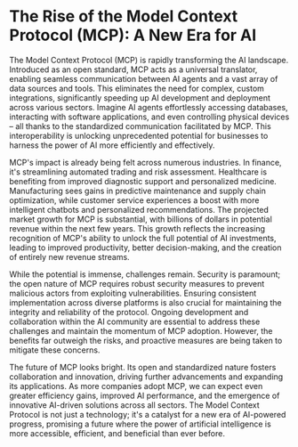 # The Rise of the Model Context Protocol (MCP): A New Era for AI

The Model Context Protocol (MCP) is rapidly transforming the AI landscape.  Introduced as an open standard, MCP acts as a universal translator, enabling seamless communication between AI agents and a vast array of data sources and tools. This eliminates the need for complex, custom integrations, significantly speeding up AI development and deployment across various sectors.  Imagine AI agents effortlessly accessing databases, interacting with software applications, and even controlling physical devices – all thanks to the standardized communication facilitated by MCP. This interoperability is unlocking unprecedented potential for businesses to harness the power of AI more efficiently and effectively.


MCP's impact is already being felt across numerous industries.  In finance, it's streamlining automated trading and risk assessment. Healthcare is benefiting from improved diagnostic support and personalized medicine.  Manufacturing sees gains in predictive maintenance and supply chain optimization, while customer service experiences a boost with more intelligent chatbots and personalized recommendations.  The projected market growth for MCP is substantial, with billions of dollars in potential revenue within the next few years.  This growth reflects the increasing recognition of MCP's ability to unlock the full potential of AI investments, leading to improved productivity, better decision-making, and the creation of entirely new revenue streams.


While the potential is immense, challenges remain.  Security is paramount; the open nature of MCP requires robust security measures to prevent malicious actors from exploiting vulnerabilities.  Ensuring consistent implementation across diverse platforms is also crucial for maintaining the integrity and reliability of the protocol.  Ongoing development and collaboration within the AI community are essential to address these challenges and maintain the momentum of MCP adoption.  However, the benefits far outweigh the risks, and proactive measures are being taken to mitigate these concerns.


The future of MCP looks bright.  Its open and standardized nature fosters collaboration and innovation, driving further advancements and expanding its applications. As more companies adopt MCP, we can expect even greater efficiency gains, improved AI performance, and the emergence of innovative AI-driven solutions across all sectors.  The Model Context Protocol is not just a technology; it's a catalyst for a new era of AI-powered progress, promising a future where the power of artificial intelligence is more accessible, efficient, and beneficial than ever before.